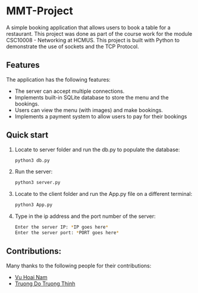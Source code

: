 # MMT-Project

A simple booking application that allows users to book a table for a restaurant. This project was done as part of the course work for the module CSC10008 - Networking at HCMUS. This project is built with Python to demonstrate the use of sockets and the TCP Protocol.

## Features

The application has the following features:

-   The server can accept multiple connections.
-   Implements built-in SQLite database to store the menu and the bookings.
-   Users can view the menu (with images) and make bookings.
-   Implements a payment system to allow users to pay for their bookings

## Quick start

1. Locate to server folder and run the db.py to populate the database:

    ```bash
    python3 db.py
    ```

3. Run the server:

    ```bash
    python3 server.py
    ```

4. Locate to the client folder and run the App.py file on a different terminal:

    ```bash
    python3 App.py
    ```
    
5. Type in the ip address and the port number of the server:

    ```bash
    Enter the server IP: *IP goes here*
    Enter the server port: *PORT goes here*
    ```

## Contributions:

Many thanks to the following people for their contributions:

-   [Vu Hoai Nam](https://github.com/namhoai1109)
-   [Truong Do Truong Thinh](https://github.com/td2thinh)
